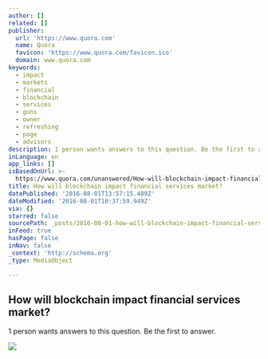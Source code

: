 ```yaml
---
author: []
related: []
publisher:
  url: 'https://www.quora.com'
  name: Quora
  favicon: 'https://www.quora.com/favicon.ico'
  domain: www.quora.com
keywords:
  - impact
  - markets
  - financial
  - blockchain
  - services
  - guns
  - owner
  - refreshing
  - page
  - advisors
description: 1 person wants answers to this question. Be the first to answer.
inLanguage: en
app_links: []
isBasedOnUrl: >-
  https://www.quora.com/unanswered/How-will-blockchain-impact-financial-services-market
title: How will blockchain impact financial services market?
datePublished: '2016-08-01T13:57:15.489Z'
dateModified: '2016-08-01T10:37:59.949Z'
via: {}
starred: false
sourcePath: _posts/2016-08-01-how-will-blockchain-impact-financial-services-market.md
inFeed: true
hasPage: false
inNav: false
_context: 'http://schema.org'
_type: MediaObject

---
```

<article style=""><h1>How will blockchain impact financial services market?</h1><p>1 person wants answers to this question. Be the first to answer.</p><img src="https://qsf.ec.quoracdn.net/-images.new_grid.fb_share_default.pnge6dde9cfa6e03c43.png" /></article>